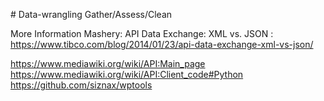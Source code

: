 ﻿﻿﻿﻿# Data-wranglingGather/Assess/CleanMore InformationMashery: API Data Exchange: XML vs. JSON: https://www.tibco.com/blog/2014/01/23/api-data-exchange-xml-vs-json/https://www.mediawiki.org/wiki/API:Main_pagehttps://www.mediawiki.org/wiki/API:Client_code#Pythonhttps://github.com/siznax/wptools
